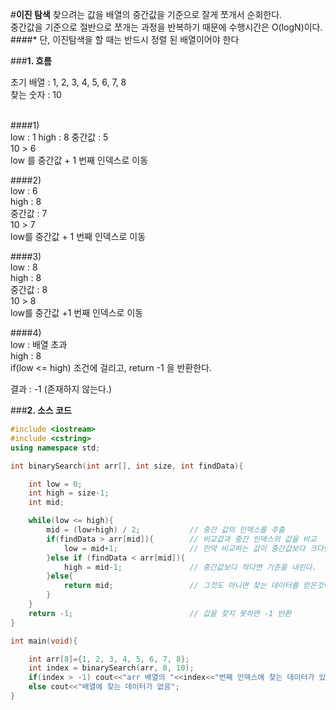 #**이진 탐색**
찾으려는 값을 배열의 중간값을 기준으로 잘게 쪼개서 순회한다.</br>
중간값을 기준으로 절반으로 쪼개는 과정을 반복하기 때문에 수행시간은 O(logN)이다.</br>
####* 단, 이진탐색을 할 때는 반드시 정렬 된 배열이어야 한다</br>


###**1. 흐름**

초기 배열 : 1, 2, 3, 4, 5, 6, 7, 8</br>
찾는 숫자 : 10</br>
</br>

####1)</br>
low : 1
high : 8
중간값 : 5</br>
10 > 6</br>
low 를 중간값 + 1 번째 인덱스로 이동</br>

####2)</br>
low : 6</br>
high : 8</br>
중간값 : 7</br>
10 > 7</br>
low를 중간값 + 1 번째 인덱스로 이동</br>

####3)</br>
low : 8</br>
high : 8</br>
중간값 : 8</br>
10 > 8</br>
low를 중간값 +1 번째 인덱스로 이동</br>

####4)</br>
low : 배열 초과</br>
high : 8</br>
if(low <= high) 조건에 걸리고, return -1 을 반환한다.</br>

결과 : -1 (존재하지 않는다.)</br>

###**2. 소스 코드**
```cpp
#include <iostream>
#include <cstring>
using namespace std;

int binarySearch(int arr[], int size, int findData){

    int low = 0;
    int high = size-1;
    int mid;

    while(low <= high){
        mid = (low+high) / 2;           // 중간 값의 인덱스를 추출
        if(findData > arr[mid]){        // 비교값과 중간 인덱스의 값을 비교
            low = mid+1;                // 만약 비교하는 값이 중간값보다 크다면, 기준을 올리고
        }else if (findData < arr[mid]){
            high = mid-1;               // 중간값보다 작다면 기준을 내린다.
        }else{
            return mid;                 // 그것도 아니면 찾는 데이터를 얻은것이라 간주.
        }
    }
    return -1;                          // 값을 찾지 못하면 -1 반환
}

int main(void){

    int arr[8]={1, 2, 3, 4, 5, 6, 7, 8};
    int index = binarySearch(arr, 8, 10);
    if(index > -1) cout<<"arr 배열의 "<<index<<"번째 인덱스에 찾는 데이터가 있습니다.";
    else cout<<"배열에 찾는 데이터가 없음";
}
```
